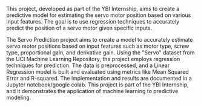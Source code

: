 This project, developed as part of the YBI Internship, aims to create a predictive model for estimating the servo motor position based on various input features. The goal is to use regression techniques to accurately predict the position of a servo motor given specific inputs.

The Servo Prediction project aims to create a model to accurately estimate servo motor positions based on input features such as motor type, screw type, proportional gain, and derivative gain. Using the "Servo" dataset from the UCI Machine Learning Repository, the project employs regression techniques for prediction. The data is preprocessed, and a Linear Regression model is built and evaluated using metrics like Mean Squared Error and R-squared. The implementation and results are documented in a Jupyter notebook/google colab. This project is part of the YBI Internship, and it demonstrates the application of machine learning to predictive modeling.

